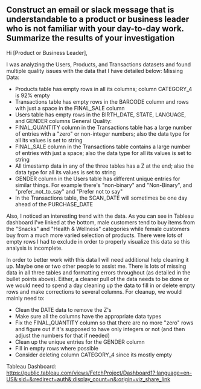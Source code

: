 ## Construct an email or slack message that is understandable to a product or business leader who is not familiar with your day-to-day work. Summarize the results of your investigation

Hi [Product or Business Leader],

I was analyzing the Users, Products, and Transactions datasets and found multiple quality issues with the data that I have detailed below:
Missing Data:
  - Products table has empty rows in all its columns; column CATEGORY_4 is 92% empty
  - Transactions table has empty rows in the BARCODE column and rows with just a space in the FINAL_SALE column
  - Users table has empty rows in the BIRTH_DATE, STATE, LANGUAGE, and GENDER columns
General Quality:
  - FINAL_QUANTITY column in the Transactions table has a large number of entries with a "zero" or non-integer numbers; also the data type for all its values is set to string
  - FINAL_SALE column in the Transactions table contains a large number of entries with just a space; also the data type for all its values is set to string
  - All timestamp data in any of the three tables has a Z at the end; also the data type for all its values is set to string
  - GENDER column in the Users table has different unique entries for similar things. For example there's "non-binary" and "Non-Binary", and "prefer_not_to_say" and "Prefer not to say"
  - In the Transactions table, the SCAN_DATE will sometimes be one day ahead of the PURCHASE_DATE

Also, I noticed an interesting trend with the data. As you can see in Tableau dashboard I've linked at the bottom, male customers tend to buy items from the "Snacks" and "Health & Wellness" categories while female customers buy from a much more varied selection of products. There were lots of empty rows I had to exclude in order to properly visualize this data so this analysis is incomplete. 

In order to better work with this data I will need additional help cleaning it up. Maybe one or two other people to assist me. There is lots of missing data in all three tables and formatting errors throughout (as detailed in the bullet points above). Either, a cleaner pull of the data needs to be done or we would need to spend a day cleaning up the data to fill in or delete empty rows and make corrections to several columns. For cleanup, we would mainly need to: 
- Clean the DATE data to remove the Z's
- Make sure all the columns have the appropriate data types
- Fix the FINAL_QUANTITY column so that there are no more "zero" rows and figure out if it's supposed to have only integers or not (and then adjust the numbers for that if needed)
- Clean up the unique entries for the GENDER column
- Fill in empty rows where possible
- Consider deleting column CATEGORY_4 since its mostly empty

Tableau Dashboard: https://public.tableau.com/views/FetchProject/Dashboard1?:language=en-US&:sid=&:redirect=auth&:display_count=n&:origin=viz_share_link
